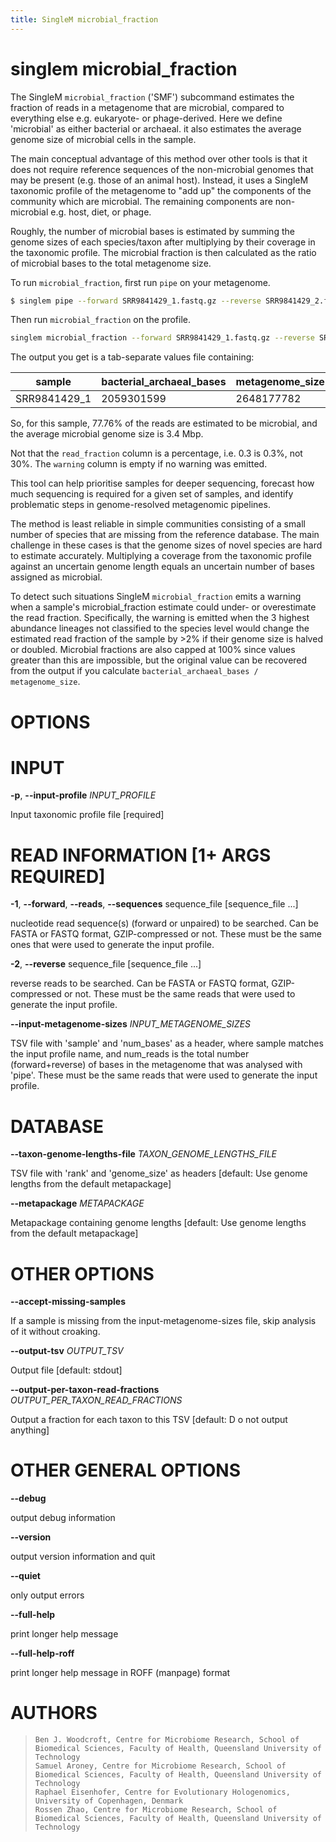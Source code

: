 ```yaml
---
title: SingleM microbial_fraction
---
```

# singlem microbial_fraction
The SingleM `microbial_fraction` ('SMF') subcommand estimates the fraction of reads in a metagenome that are microbial, compared to everything else e.g. eukaryote- or phage-derived. Here we define 'microbial' as either bacterial or archaeal. it also estimates the average genome size of microbial cells in the sample.

The main conceptual advantage of this method over other tools is that it does not require reference sequences of the non-microbial genomes that may be present (e.g. those of an animal host). Instead, it uses a SingleM taxonomic profile of the metagenome to "add up" the components of the community which are microbial. The remaining components are non-microbial e.g. host, diet, or phage. 

Roughly, the number of microbial bases is estimated by summing the genome sizes of each species/taxon after multiplying by their coverage in the taxonomic profile. The microbial fraction is then calculated as the ratio of microbial bases to the total metagenome size.

To run `microbial_fraction`, first run `pipe` on your metagenome.

```bash
$ singlem pipe --forward SRR9841429_1.fastq.gz --reverse SRR9841429_2.fastq.gz --threads 32 -p SRR9841429.profile
```
Then run `microbial_fraction` on the profile.

```bash
singlem microbial_fraction --forward SRR9841429_1.fastq.gz --reverse SRR9841429_2.fastq.gz -p SRR9841429.profile >SRR9841429.smf.tsv
```

The output you get is a tab-separate values file containing:

| sample        | bacterial_archaeal_bases  | metagenome_size | read_fraction | average_bacterial_archaeal_genome_size | warning |
| ------------- | ------------------------- | --------------- | ------------- | -------------------------------------- | ------- |
|  SRR9841429_1 |                2059301599 |      2648177782 |         77.76 |                                3446415 |         |

So, for this sample, 77.76% of the reads are estimated to be microbial, and the average microbial genome size is 3.4 Mbp.

Not that the `read_fraction` column is a percentage, i.e. 0.3 is 0.3%, not 30%. The `warning` column is empty if no warning was emitted.

This tool can help prioritise samples for deeper sequencing, forecast how much sequencing is required for a given set of samples, and identify problematic steps in genome-resolved metagenomic pipelines.

The method is least reliable in simple communities consisting of a small number of species that are missing from the reference database. The main challenge in these cases is that the genome sizes of novel species are hard to estimate accurately. Multiplying a coverage from the taxonomic profile against an uncertain genome length equals an uncertain number of bases assigned as microbial.

To detect such situations SingleM `microbial_fraction` emits a warning when a sample's microbial_fraction estimate could under- or overestimate the read fraction. Specifically, the warning is emitted when the 3 highest abundance lineages not classified to the species level would change the estimated read fraction of the sample by >2% if their genome size is halved or doubled. Microbial fractions are also capped at 100% since values greater than this are impossible, but the original value can be recovered from the output if you calculate `bacterial_archaeal_bases / metagenome_size`.

OPTIONS
=======

INPUT
=====

**-p**, **\--input-profile** *INPUT_PROFILE*

  Input taxonomic profile file [required]

READ INFORMATION [1+ ARGS REQUIRED]
=====================================

**-1**, **\--forward**, **\--reads**, **\--sequences** sequence_file [sequence_file \...]

  nucleotide read sequence(s) (forward or unpaired) to be searched.
    Can be FASTA or FASTQ format, GZIP-compressed or not. These must be
    the same ones that were used to generate the input profile.

**-2**, **\--reverse** sequence_file [sequence_file \...]

  reverse reads to be searched. Can be FASTA or FASTQ format,
    GZIP-compressed or not. These must be the same reads that were used
    to generate the input profile.

**\--input-metagenome-sizes** *INPUT_METAGENOME_SIZES*

  TSV file with \'sample\' and \'num_bases\' as a header, where sample
    matches the input profile name, and num_reads is the total number
    (forward+reverse) of bases in the metagenome that was analysed with
    \'pipe\'. These must be the same reads that were used to generate
    the input profile.

DATABASE
========

**\--taxon-genome-lengths-file** *TAXON_GENOME_LENGTHS_FILE*

  TSV file with \'rank\' and \'genome_size\' as headers [default: Use
    genome lengths from the default metapackage]

**\--metapackage** *METAPACKAGE*

  Metapackage containing genome lengths [default: Use genome lengths
    from the default metapackage]

OTHER OPTIONS
=============

**\--accept-missing-samples**

  If a sample is missing from the input-metagenome-sizes file, skip
    analysis of it without croaking.

**\--output-tsv** *OUTPUT_TSV*

  Output file [default: stdout]

**\--output-per-taxon-read-fractions** *OUTPUT_PER_TAXON_READ_FRACTIONS*

  Output a fraction for each taxon to this TSV [default: D o not
    output anything]

OTHER GENERAL OPTIONS
=====================

**\--debug**

  output debug information

**\--version**

  output version information and quit

**\--quiet**

  only output errors

**\--full-help**

  print longer help message

**\--full-help-roff**

  print longer help message in ROFF (manpage) format

AUTHORS
=======

>     Ben J. Woodcroft, Centre for Microbiome Research, School of Biomedical Sciences, Faculty of Health, Queensland University of Technology
>     Samuel Aroney, Centre for Microbiome Research, School of Biomedical Sciences, Faculty of Health, Queensland University of Technology
>     Raphael Eisenhofer, Centre for Evolutionary Hologenomics, University of Copenhagen, Denmark
>     Rossen Zhao, Centre for Microbiome Research, School of Biomedical Sciences, Faculty of Health, Queensland University of Technology
